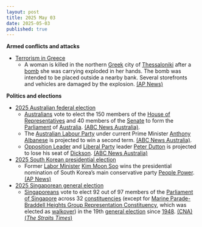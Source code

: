 ```yaml
---
layout: post
title: 2025 May 03
date: 2025-05-03
published: true
---
```



**Armed conflicts and attacks**

* [Terrorism in Greece](https://en.wikipedia.org/wiki/Terrorism_in_Greece "Terrorism in Greece")
  + A woman is killed in the northern [Greek](https://en.wikipedia.org/wiki/Greece "Greece") city of [Thessaloniki](https://en.wikipedia.org/wiki/Thessaloniki "Thessaloniki") after a [bomb](https://en.wikipedia.org/wiki/Improvised_explosive_device "Improvised explosive device") she was carrying exploded in her hands. The bomb was intended to be placed outside a nearby bank. Several storefronts and vehicles are damaged by the explosion. [(AP News)](https://apnews.com/article/thessaloniki-greece-bomb-explosion-4f7ff92f66cb2405e347f3b7e304a622)

**Politics and elections**

* [2025 Australian federal election](https://en.wikipedia.org/wiki/2025_Australian_federal_election "2025 Australian federal election")
  + [Australians](https://en.wikipedia.org/wiki/Australians "Australians") vote to elect the 150 members of the [House of Representatives](https://en.wikipedia.org/wiki/Australian_House_of_Representatives "Australian House of Representatives") and 40 members of the [Senate](https://en.wikipedia.org/wiki/Australian_Senate "Australian Senate") to form the [Parliament](https://en.wikipedia.org/wiki/Parliament_of_Australia "Parliament of Australia") of [Australia](https://en.wikipedia.org/wiki/Australia "Australia"). [(ABC News Australia)](https://www.abc.net.au/news/2025-05-03/federal-election-anthony-albanese-wins/105247712).
  + The [Australian Labour Party](https://en.wikipedia.org/wiki/Australian_Labour_Party "Australian Labour Party") under current Prime Minister [Anthony Albanese](https://en.wikipedia.org/wiki/Anthony_Albanese "Anthony Albanese") is projected to win a second term. [(ABC News Australia)](https://www.abc.net.au/news/2025-05-03/federal-election-night-2025-who-is-winning/105239714).
  + [Opposition Leader](https://en.wikipedia.org/wiki/Leader_of_the_Opposition_%28Australia%29 "Leader of the Opposition (Australia)") and [Liberal Party](https://en.wikipedia.org/wiki/Liberal_Party_of_Australia "Liberal Party of Australia") leader [Peter Dutton](https://en.wikipedia.org/wiki/Peter_Dutton "Peter Dutton") is projected to lose his seat of [Dickson](https://en.wikipedia.org/wiki/Division_of_Dickson "Division of Dickson"). [(ABC News Australia)](https://www.abc.net.au/news/2025-05-03/federal-election-night-2025-who-is-winning/105239714)
* [2025 South Korean presidential election](https://en.wikipedia.org/wiki/2025_South_Korean_presidential_election "2025 South Korean presidential election")
  + Former [Labor Minister](https://en.wikipedia.org/wiki/Ministry_of_Employment_and_Labor "Ministry of Employment and Labor") [Kim Moon Soo](https://en.wikipedia.org/wiki/Kim_Moon-soo_%28politician%29 "Kim Moon-soo (politician)") wins the presidential nomination of South Korea’s main conservative party [People Power](https://en.wikipedia.org/wiki/People_Power_Party_%28South_Korea%29 "People Power Party (South Korea)"). [(AP News)](https://en.wikipedia.org/wiki/People_Power_Party_%28South_Korea%29)
* [2025 Singaporean general election](https://en.wikipedia.org/wiki/2025_Singaporean_general_election "2025 Singaporean general election")
  + [Singaporeans](https://en.wikipedia.org/wiki/Singaporeans "Singaporeans") vote to elect 92 out of 97 members of the [Parliament of Singapore](https://en.wikipedia.org/wiki/Parliament_of_Singapore "Parliament of Singapore") across 32 [constituencies](https://en.wikipedia.org/wiki/Constituencies_of_Singapore "Constituencies of Singapore") (except for [Marine Parade-Braddell Heights Group Representation Constituency](https://en.wikipedia.org/wiki/Marine_Parade-Braddell_Heights_Group_Representation_Constituency "Marine Parade-Braddell Heights Group Representation Constituency"), which was elected as [walkover](https://en.wikipedia.org/wiki/Walkover "Walkover")) in the 19th [general election](https://en.wikipedia.org/wiki/General_election "General election") since [1948](https://en.wikipedia.org/wiki/1948_Singaporean_general_election "1948 Singaporean general election"). [(CNA)](https://www.channelnewsasia.com/singapore/ge2025-polling-day-vote-general-election-5104111) [(*The Straits Times*)](https://www.straitstimes.com/singapore/politics/singaporeans-head-to-the-polls-in-pm-wongs-first-election-as-leader)
